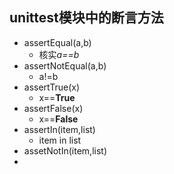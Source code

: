 ## unittest模块中的断言方法
* assertEqual(a,b) 
  * 核实*a==b*
* assertNotEqual(a,b)
  * a!=b
* assertTrue(x)
  * x==**True**
* assertFalse(x)
  * x==**False**
* assertIn(item,list)
  * item in list
* assetNotIn(item,list)
* 